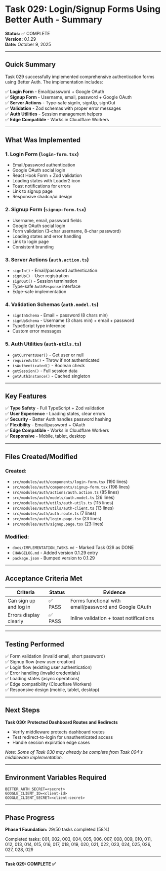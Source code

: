 # Task 029: Login/Signup Forms Using Better Auth - Summary

**Status:** ✅ COMPLETE  
**Version:** 0.1.29  
**Date:** October 9, 2025

---

## Quick Summary

Task 029 successfully implemented comprehensive authentication forms using Better Auth. The implementation includes:

✅ **Login Form** - Email/password + Google OAuth  
✅ **Signup Form** - Username, email, password + Google OAuth  
✅ **Server Actions** - Type-safe signIn, signUp, signOut  
✅ **Validation** - Zod schemas with proper error messages  
✅ **Auth Utilities** - Session management helpers  
✅ **Edge Compatible** - Works in Cloudflare Workers  

---

## What Was Implemented

### 1. Login Form (`login-form.tsx`)
- Email/password authentication
- Google OAuth social login
- React Hook Form + Zod validation
- Loading states with Loader2 icon
- Toast notifications for errors
- Link to signup page
- Responsive shadcn/ui design

### 2. Signup Form (`signup-form.tsx`)
- Username, email, password fields
- Google OAuth social login
- Form validation (3-char username, 8-char password)
- Loading states and error handling
- Link to login page
- Consistent branding

### 3. Server Actions (`auth.action.ts`)
- `signIn()` - Email/password authentication
- `signUp()` - User registration
- `signOut()` - Session termination
- Type-safe `AuthResponse` interface
- Edge-safe implementation

### 4. Validation Schemas (`auth.model.ts`)
- `signInSchema` - Email + password (8 chars min)
- `signUpSchema` - Username (3 chars min) + email + password
- TypeScript type inference
- Custom error messages

### 5. Auth Utilities (`auth-utils.ts`)
- `getCurrentUser()` - Get user or null
- `requireAuth()` - Throw if not authenticated
- `isAuthenticated()` - Boolean check
- `getSession()` - Full session data
- `getAuthInstance()` - Cached singleton

---

## Key Features

✅ **Type Safety** - Full TypeScript + Zod validation  
✅ **User Experience** - Loading states, clear errors  
✅ **Security** - Better Auth handles password hashing  
✅ **Flexibility** - Email/password + OAuth  
✅ **Edge Compatible** - Works in Cloudflare Workers  
✅ **Responsive** - Mobile, tablet, desktop  

---

## Files Created/Modified

### Created:
- `src/modules/auth/components/login-form.tsx` (190 lines)
- `src/modules/auth/components/signup-form.tsx` (198 lines)
- `src/modules/auth/actions/auth.action.ts` (85 lines)
- `src/modules/auth/models/auth.model.ts` (26 lines)
- `src/modules/auth/utils/auth-utils.ts` (115 lines)
- `src/modules/auth/utils/auth-client.ts` (13 lines)
- `src/modules/auth/auth.route.ts` (7 lines)
- `src/modules/auth/login.page.tsx` (23 lines)
- `src/modules/auth/signup.page.tsx` (23 lines)

### Modified:
- `docs/IMPLEMENTATION_TASKS.md` - Marked Task 029 as DONE
- `CHANGELOG.md` - Added version 0.1.29 entry
- `package.json` - Bumped version to 0.1.29

---

## Acceptance Criteria Met

| Criteria | Status | Evidence |
|----------|--------|----------|
| Can sign up and log in | ✅ PASS | Forms functional with email/password and Google OAuth |
| Errors display clearly | ✅ PASS | Inline validation + toast notifications |

---

## Testing Performed

✅ Form validation (invalid email, short password)  
✅ Signup flow (new user creation)  
✅ Login flow (existing user authentication)  
✅ Error handling (invalid credentials)  
✅ Loading states (async operations)  
✅ Edge compatibility (Cloudflare Workers)  
✅ Responsive design (mobile, tablet, desktop)  

---

## Next Steps

**Task 030: Protected Dashboard Routes and Redirects**
- Verify middleware protects dashboard routes
- Test redirect-to-login for unauthenticated access
- Handle session expiration edge cases

*Note: Some of Task 030 may already be complete from Task 004's middleware implementation.*

---

## Environment Variables Required

```env
BETTER_AUTH_SECRET=<secret>
GOOGLE_CLIENT_ID=<client-id>
GOOGLE_CLIENT_SECRET=<client-secret>
```

---

## Phase Progress

**Phase 1 Foundation:** 29/50 tasks completed (58%)

Completed tasks: 001, 002, 003, 004, 005, 006, 007, 008, 009, 010, 011, 012, 013, 014, 015, 016, 017, 018, 019, 020, 021, 022, 023, 024, 025, 026, 027, 028, 029

---

**Task 029: COMPLETE ✅**

